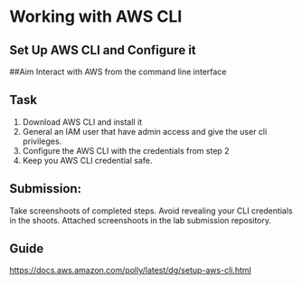 
# Working with AWS CLI

## Set Up AWS CLI and Configure it

##Aim
Interact with AWS from the command line interface


## Task
1. Download AWS CLI and install it
2. General an IAM user that have admin access and give the user cli privileges.
3. Configure the AWS CLI with the credentials from step 2
4. Keep you AWS CLI credential safe.


## Submission:
Take screenshoots of completed steps. Avoid revealing your CLI credentials in the shoots.
Attached screenshoots in the lab submission repository.


## Guide

https://docs.aws.amazon.com/polly/latest/dg/setup-aws-cli.html

